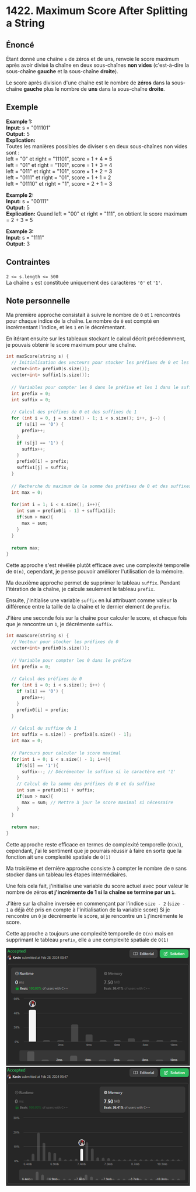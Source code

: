 # 1422. Maximum Score After Splitting a String

## Énoncé

Étant donné une chaîne `s` de zéros et de uns, renvoie le score maximum après avoir divisé la chaîne en deux sous-chaînes **non vides** (c'est-à-dire la sous-chaîne **gauche** et la sous-chaîne **droite**).

Le score après division d'une chaîne est le nombre de **zéros** dans la sous-chaîne **gauche** plus le nombre de **uns** dans la sous-chaîne **droite**.

## Exemple

**Example 1:**  
**Input:** s = "011101"  
**Output:** 5  
**Explication:**  
Toutes les manières possibles de diviser s en deux sous-chaînes non vides sont :  
left = "0" et right = "11101", score = 1 + 4 = 5  
left = "01" et right = "1101", score = 1 + 3 = 4  
left = "011" et right = "101", score = 1 + 2 = 3  
left = "0111" et right = "01", score = 1 + 1 = 2  
left = "01110" et right = "1", score = 2 + 1 = 3

**Example 2:**  
**Input:** s = "00111"  
**Output:** 5  
**Explication:** Quand left = "00" et right = "111", on obtient le score maximum = 2 + 3 = 5

**Example 3:**  
**Input:** s = "1111"  
**Output:** 3

## Contraintes

`2 <= s.length <= 500`  
La chaîne `s` est constituée uniquement des caractères `'0'` et `'1'`.

## Note personnelle

Ma première approche consistait à suivre le nombre de `0` et `1` rencontrés pour chaque indice de la chaîne. Le nombre de `0` est compté en incrémentant l'indice, et les `1` en le décrémentant.

En itérant ensuite sur les tableaux stockant le calcul décrit précédemment, je pouvais obtenir le score maximum pour une chaîne.

```cpp
int maxScore(string s) {
  // Initialisation des vecteurs pour stocker les préfixes de 0 et les suffixes de 1
  vector<int> prefix0(s.size());
  vector<int> suffix1(s.size());

  // Variables pour compter les 0 dans le préfixe et les 1 dans le suffixe
  int prefix = 0;
  int suffix = 0;

  // Calcul des préfixes de 0 et des suffixes de 1
  for (int i = 0, j = s.size() - 1; i < s.size(); i++, j--) {
    if (s[i] == '0') {
      prefix++;
    }
    if (s[j] == '1') {
      suffix++;
    }
    prefix0[i] = prefix;
    suffix1[j] = suffix;
  }

  // Recherche du maximum de la somme des préfixes de 0 et des suffixes de 1
  int max = 0;

  for(int i = 1; i < s.size(); i++){
    int sum = prefix0[i - 1] + suffix1[i];
    if(sum > max){
      max = sum;
    }
  }

  return max;
}
```

Cette approche s'est révélée plutôt efficace avec une complexité temporelle de `O(n)`, cependant, je pense pouvoir améliorer l'utilisation de la mémoire.

Ma deuxième approche permet de supprimer le tableau `suffix`. Pendant l'itération de la chaîne, je calcule seulement le tableau `prefix`.

Ensuite, j'initialise une variable `suffix` en lui attribuant comme valeur la différence entre la taille de la chaîne et le dernier element de `prefix`.

J'itère une seconde fois sur la chaîne pour calculer le score, et chaque fois que je rencontre un `1`, je décrémente `suffix`.

```cpp
int maxScore(string s) {
  // Vecteur pour stocker les préfixes de 0
  vector<int> prefix0(s.size());

  // Variable pour compter les 0 dans le préfixe
  int prefix = 0;

  // Calcul des préfixes de 0
  for (int i = 0; i < s.size(); i++) {
    if (s[i] == '0') {
      prefix++;
    }
    prefix0[i] = prefix;
  }

  // Calcul du suffixe de 1
  int suffix = s.size() - prefix0[s.size() - 1];
  int max = 0;

  // Parcours pour calculer le score maximal
  for(int i = 0; i < s.size() - 1; i++){
    if(s[i] == '1'){
      suffix--; // Décrémenter le suffixe si le caractère est '1'
    }
    // Calcul de la somme des préfixes de 0 et du suffixe
    int sum = prefix0[i] + suffix;
    if(sum > max){
      max = sum; // Mettre à jour le score maximal si nécessaire
    }
  }

  return max;
}
```

Cette approche reste efficace en termes de complexité temporelle (`O(n)`), cependant, j'ai le sentiment que je pourrais réussir à faire en sorte que la fonction ait une complexité spatiale de `O(1)`

Ma troisième et dernière approche consiste à compter le nombre de `0` sans stocker dans un tableau les étapes intermédiaires.

Une fois cela fait, j'initialise une variable du score actuel avec pour valeur le nombre de zéros **et j'incrémente de 1 si la chaîne se termine par un `1`**.

J'itère sur la chaîne inversée en commençant par l'indice `size - 2` (`size - 1` a déjà été pris en compte à l'initialisation de la variable score)
Si je rencontre un `0` je décrémente le score, si je rencontre un `1` j'incrémente le score.

Cette approche a toujours une complexité temporelle de `O(n)` mais en supprimant le tableau `prefix`, elle a une complexité spatiale de `O(1)`

<img src="../imgs/1422-runtime.png"/>
<img src="../imgs/1422-memory.png"/>
